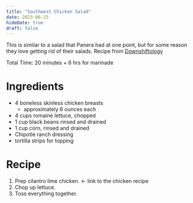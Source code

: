 ```yaml
---
title: "Southwest Chicken Salad"
date: 2023-06-25
hideDate: true
draft: false
---
```

This is similar to a salad that Panera had at one point, but for some reason they love getting rid of their salads. Recipe from [Downshiftology](https://downshiftology.com/recipes/southwest-chicken-salad/)

Total Time: 20 minutes + 6 hrs for marinade

# Ingredients

- 4 boneless skinless chicken breasts
  - approximately 6 ounces each
- 4 cups romaine lettuce, chopped
- 1 cup black beans rinsed and drained
- 1 cup corn, rinsed and drained
- Chipotle ranch dressing
- tortilla strips for topping

# Recipe

1. Prep cilantro lime chicken. <- link to the chicken recipe
2. Chop up lettuce.
3. Toss everything together.
